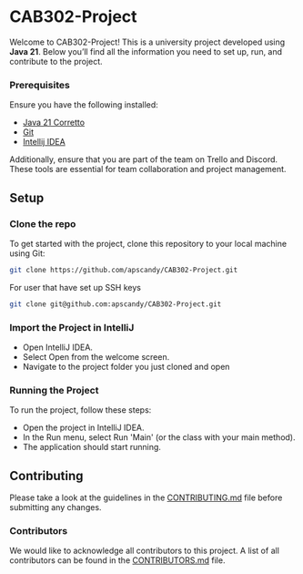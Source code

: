 # CAB302-Project

Welcome to CAB302-Project! This is a university project developed using **Java 21**. Below you’ll find all the information you need to set up, run, and contribute to the project.


### Prerequisites

Ensure you have the following installed:

- [Java 21 Corretto](https://docs.aws.amazon.com/corretto/latest/corretto-21-ug/downloads-list.html)
- [Git](https://git-scm.com/)
- [Intellij IDEA](https://www.jetbrains.com/idea/)

Additionally, ensure that you are part of the team on Trello and Discord. These tools are essential for team collaboration and project management.

## Setup

### Clone the repo
To get started with the project, clone this repository to your local machine using Git:

```bash
git clone https://github.com/apscandy/CAB302-Project.git
```
For user that have set up SSH keys

```bash
git clone git@github.com:apscandy/CAB302-Project.git
```

### Import the Project in IntelliJ
- Open IntelliJ IDEA.
- Select Open from the welcome screen.
- Navigate to the project folder you just cloned and open 

### Running the Project
To run the project, follow these steps:

- Open the project in IntelliJ IDEA.
- In the Run menu, select Run 'Main' (or the class with your main method).
- The application should start running.

## Contributing
Please take a look at the guidelines in the [CONTRIBUTING.md](./CONTRIBUTING.md) file before submitting any changes.

### Contributors
We would like to acknowledge all contributors to this project. A list of all contributors can be found in the [CONTRIBUTORS.md](./CONTRIBUTORS.md) file.



